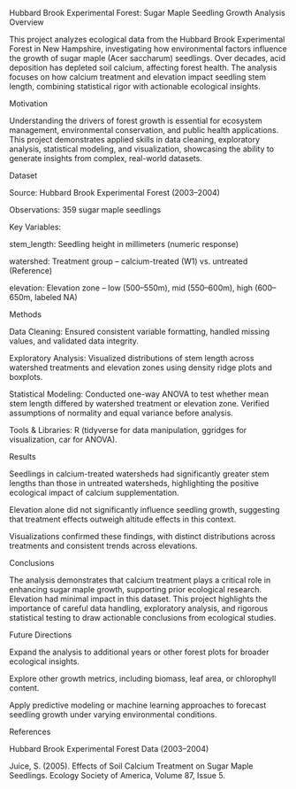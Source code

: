 Hubbard Brook Experimental Forest: Sugar Maple Seedling Growth Analysis
Overview

This project analyzes ecological data from the Hubbard Brook Experimental Forest in New Hampshire, investigating how environmental factors influence the growth of sugar maple (Acer saccharum) seedlings. Over decades, acid deposition has depleted soil calcium, affecting forest health. The analysis focuses on how calcium treatment and elevation impact seedling stem length, combining statistical rigor with actionable ecological insights.

Motivation

Understanding the drivers of forest growth is essential for ecosystem management, environmental conservation, and public health applications. This project demonstrates applied skills in data cleaning, exploratory analysis, statistical modeling, and visualization, showcasing the ability to generate insights from complex, real-world datasets.

Dataset

Source: Hubbard Brook Experimental Forest (2003–2004)

Observations: 359 sugar maple seedlings

Key Variables:

stem_length: Seedling height in millimeters (numeric response)

watershed: Treatment group – calcium-treated (W1) vs. untreated (Reference)

elevation: Elevation zone – low (500–550m), mid (550–600m), high (600–650m, labeled NA)

Methods

Data Cleaning: Ensured consistent variable formatting, handled missing values, and validated data integrity.

Exploratory Analysis: Visualized distributions of stem length across watershed treatments and elevation zones using density ridge plots and boxplots.

Statistical Modeling: Conducted one-way ANOVA to test whether mean stem length differed by watershed treatment or elevation zone. Verified assumptions of normality and equal variance before analysis.

Tools & Libraries: R (tidyverse for data manipulation, ggridges for visualization, car for ANOVA).

Results

Seedlings in calcium-treated watersheds had significantly greater stem lengths than those in untreated watersheds, highlighting the positive ecological impact of calcium supplementation.

Elevation alone did not significantly influence seedling growth, suggesting that treatment effects outweigh altitude effects in this context.

Visualizations confirmed these findings, with distinct distributions across treatments and consistent trends across elevations.

Conclusions

The analysis demonstrates that calcium treatment plays a critical role in enhancing sugar maple growth, supporting prior ecological research. Elevation had minimal impact in this dataset. This project highlights the importance of careful data handling, exploratory analysis, and rigorous statistical testing to draw actionable conclusions from ecological studies.

Future Directions

Expand the analysis to additional years or other forest plots for broader ecological insights.

Explore other growth metrics, including biomass, leaf area, or chlorophyll content.

Apply predictive modeling or machine learning approaches to forecast seedling growth under varying environmental conditions.

References

Hubbard Brook Experimental Forest Data (2003–2004)

Juice, S. (2005). Effects of Soil Calcium Treatment on Sugar Maple Seedlings. Ecology Society of America, Volume 87, Issue 5.
